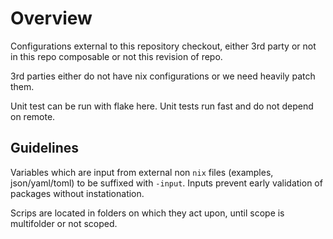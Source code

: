 # Overview

Configurations external to this repository checkout, either 3rd party or not in this repo composable or not this revision of repo.

3rd parties either do not have nix configurations or we need heavily patch them.

Unit test can be run with flake here. Unit tests run fast and do not depend on remote.


## Guidelines

Variables which are input from external non `nix` files (examples, json/yaml/toml) to be suffixed with `-input`. Inputs prevent early validation of packages without instationation.  

Scrips are located in folders on which they act upon, until scope is multifolder or not scoped.